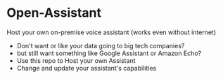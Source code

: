 # Open-Assistant
Host your own on-premise voice assistant (works even without internet)


- Don't want or like your data going to big tech companies? 
- but still want something like Google Assistant or Amazon Echo?
- Use this repo to Host your own Assistant
- Change and update your assistant's capabilities
